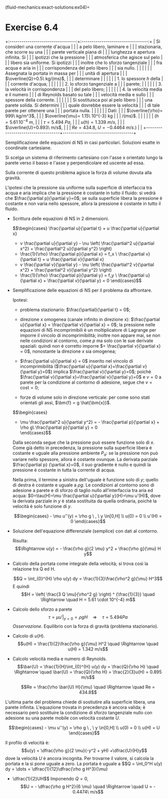 (fluid-mechanics:exact-solutions:ex04)=
# Exercise 6.4

+:---------------------------------:+:---------------------------------:+
| Si consideri una corrente d'acqua |                                   |
| a pelo libero, laminare e         |                                   |
| stazionaria, che scorre su una    |                                   |
| parete verticale piana di         |                                   |
| lunghezza e apertura infinita. Si |                                   |
| ipotizzi che la pressione         |                                   |
| atmosferica che agisce sul pelo   |                                   |
| libero sia uniforme. Si ipotizzi  |                                   |
| inoltre che lo sforzo tangenziale |                                   |
| fra acqua e aria in               |                                   |
| corrispondenza del pelo libero    |                                   |
| sia nullo.                        |                                   |
|                                   |                                   |
| Assegnata la portata in massa per |                                   |
| unità di apertura                 |                                   |
| $\overline{Q}=0.5\ kg/(ms)$,      |                                   |
| determinare                       |                                   |
|                                   |                                   |
| 1.  lo spessore $h$ della         |                                   |
|     corrente d'acqua;             |                                   |
|                                   |                                   |
| 2.  lo sforzo tangenziale a       |                                   |
|     parete;                       |                                   |
|                                   |                                   |
| 3.  la velocità in corrispondenza |                                   |
|     del pelo libero;              |                                   |
|                                   |                                   |
| 4.  la velocità media e il numero |                                   |
|     di Reynolds basato su tale    |                                   |
|     velocità media e sullo        |                                   |
|     spessore della corrente.      |                                   |
|                                   |                                   |
| Si sostituisca poi al pelo libero |                                   |
| una parete solida. Si determini   |                                   |
| quale dovrebbe essere la velocità |                                   |
| di tale parete per ottenere una   |                                   |
| portata nulla.                    |                                   |
|                                   |                                   |
| Dati:                             |                                   |
| $\overline{\rho}= 999\ kg/m^3$,   |                                   |
| $\overline{\mu}= 1.15\ 10^{-3} kg |                                   |
| /(ms)$.                           |                                   |
|                                   |                                   |
| ($h=5.61\, 10^{-4}\  m$,          |                                   |
| $\tau = 5.494\ Pa$,               |                                   |
| $u(h)=1.339\ m/s$,                |                                   |
| $\overline{U}=0.893\  m/s$,       |                                   |
| $Re=434.8$, $U=-0.4464\ m/s$.)    |                                   |
+-----------------------------------+-----------------------------------+

Semplificazione delle equazioni di NS in casi particolari. Soluzioni
esatte in coordinate cartesiane.

Si scelga un sistema di riferimento cartesiano con l'asse x orientato
lungo la parete verso il basso e l'asse y perpendicolare ed uscente ad
essa.

Sulla corrente di questo problema agisce la forza di volume dovuta alla
gravità.

L'ipotesi che la pressione sia uniforme sulla superficie di interfaccia
tra acqua e aria implica che la pressione è costante in tutto il fluido:
si vedrà che $\frac{\partial p}{\partial y}=0$; se sulla superficie
libera la pressione è costante e non varia nello spessore, allora la
pressione è costante in tutto il fluido.

-   Scrittura delle equazioni di NS in 2 dimensioni.

    $$\begin{cases}
      \frac{\partial u}{\partial t} + u \frac{\partial u}{\partial x}
      + v \frac{\partial u}{\partial y} - \nu \left( 
      \frac{\partial^2 u}{\partial x^2} +
      \frac{\partial^2 u}{\partial y^2} \right)
       + \frac{1}{\rho} \frac{\partial p}{\partial x} = f_x \\
      \frac{\partial v}{\partial t} + u \frac{\partial v}{\partial x}
      + v \frac{\partial v}{\partial y} - \nu \left( 
      \frac{\partial^2 v}{\partial x^2} +
      \frac{\partial^2 v}{\partial y^2} \right)
      + \frac{1}{\rho}  \frac{\partial p}{\partial y} = f_y \\
      \frac{\partial u}{\partial x} + \frac{\partial v}{\partial y} = 0
    \end{cases}$$

-   Semplificazione delle equazioni di NS per il problema da affrontare.

    Ipotesi:

    -   problema stazionario: $\frac{\partial}{\partial t} = 0$;

    -   direzione x omogenea (canale infinito in direzione x):
        $\frac{\partial u}{\partial x} = \frac{\partial v}{\partial x} = 0$;
        la pressione nelle equazioni di NS incomprimibili è un
        moltiplicatore di Lagrange per imporre il vincolo di
        incomprimibilità; inoltre non appare mai, se non nelle
        condizioni al contorno, come $p$ ma solo con le sue derivate
        spaziali: quindi non è corretto imporre
        $= \frac{\partial v}{\partial x} = 0$, nonostante la direzione
        $x$ sia omogenea;

    -   $\frac{\partial u}{\partial x} = 0$ inserito nel vincolo di
        incomprimibilità
        ($\frac{\partial u}{\partial x}+\frac{\partial v}{\partial y}=0$)
        implica $\frac{\partial v}{\partial y}=0$; poichè
        $\frac{\partial v}{\partial x}=\frac{\partial v}{\partial y}=0$
        e $v = 0$ a parete per la condizione al contorno di adesione,
        segue che $v = \text{cost} = 0$;

    -   forze di volume solo in direzione verticale: per come sono stati
        orientati gli assi, $\bm{f} = g \hat{\bm{x}}$.

    $$\begin{cases}
      - \mu \frac{\partial^2 u}{\partial y^2} = - \frac{\partial p}{\partial x} + \rho g\\
      \frac{\partial p}{\partial y} = 0  
    \end{cases}$$

    Dalla seconda segue che la pressione può essere funzione solo di
    $x$. Come già detto in precedenza, la pressione sulla superficie
    libera è costante e uguale alla pressione ambiente $P_a$: se la
    pressione non può variare nello spessore, allora è costante ovunque.
    La derivata parziale $\frac{\partial p}
     {\partial x}=0$, il suo gradiente è nullo e quindi la pressione è
    costante in tutta la corrente di acqua.

    Nella prima, il termine a sinistra dell'uguale è funzione solo di
    $y$; quello di destra è costante e uguale a $\rho g$. Le condizioni
    al contorno sono di adesione a parete e di sforzo di taglio nullo
    all'interfaccia tra aria ed acqua:
    $0=\tau(H)=\mu \frac{\partial u}{\partial y}(H)=\mu u'(H)$, dove la
    derivata parziale in $y$ è stata sostituita da quella ordinaria,
    poichè la velocità è solo funzione di $y$.

    $$\begin{cases}
        - \mu u''(y) = \rho g \ , \ y \in[0,H] \\
        u(0) = 0  \\ u'(H) = 0
      \end{cases}$$

-   Soluzione dell'equazione differenziale (semplice) con dati al
    contorno.

    Risulta:
    $$\Rightarrow u(y) = - \frac{\rho g}{2 \mu} y^2 + \frac{\rho g}{\mu} H y$$

-   Calcolo della portata come integrale della velocità; si trova così
    la relazione tra Q ed H.

    $$Q = \int_{0}^{H} \rho u(y) dy = \frac{1}{3}\frac{\rho^2 g}{\mu} H^3$$
    E quindi
    $$H = \left( \frac{3 Q \mu}{\rho^2 g} \right) ^ {\frac{1}{3}}
         \quad \Rightarrow \quad H = 5.61 \cdot 10^{-4} m$$

-   Calcolo dello sforzo a parete
    $$\tau = \mu u'|_{y=0} = \rho g H \quad \Rightarrow \quad \tau = 5.494 Pa$$
    *Osservazione.* Equilibrio con la forza di gravità (problema
    stazionario).

-   Calcolo di $u(H)$. $$u(H) = \frac{1}{2}\frac{\rho g}{\mu} H^2 
        \quad \Rightarrow \quad u(H) = 1.342 m/s$$

-   Calcolo velocità media e numero di Reynolds.
    $$\bar{U} = \frac{1}{H}\int_{0}^{H} u(y) dy = \frac{Q}{\rho H}
        \quad \Rightarrow \quad \bar{U} = \frac{Q}{\rho H}
                                        = \frac{2}{3}u(H) = 0.895 m/s$$

    $$Re = \frac{\rho \bar{U} H}{\mu}
        \quad \Rightarrow \quad Re = 434.8$$

L'ultima parte del problema chiede di sostiutire alla superficie libera,
una parete infinita. L'equazione trovata in precedenza è ancora valida;
è necessario però sostituire la condizione di sforzo tangenziale nullo
con adesione su una parete mobile con velocità costante $U$.

$$\begin{cases}
    - \mu u''(y) = \rho g \ , \ y \in[0,H] \\
    u(0) = 0  \\ u(H) = U
  \end{cases}$$

Il profilo di velocità è:
$$u(y) = \dfrac{\rho g}{2 \mu}(-y^2 + yH) +\dfrac{U}{H}y$$ dove la
velocità $U$ è ancora incognita. Per trovarne il valore, si calcola la
portata e la si pone uguale a zero. La portata è uguale a
$$Q = \int_0^H u(y) dy = \dots = \dfrac{1}{12}\dfrac{\rho g H^3}{\mu}
 + \dfrac{1}{2}UH$$ Imponendo $Q=0$,
$$U = - \dfrac{\rho g H^2}{6 \mu} \quad \Rightarrow \quad
 U = - 0.4474\ m/s$$
